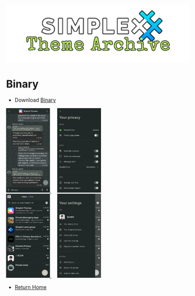 ![SxC Theme Archive Banner](../resources/SxC_themeBanner.png)

# Binary

* Download [Binary](../themes/SxC_binary.theme)

<a href="../screenshots/SxC_binary01.jpg" target="_blank">
	<img src="../screenshots/SxC_binary01.jpg" width="120">
</a>&nbsp;&nbsp;&nbsp;
<a href="../screenshots/SxC_binary02.jpg" target="_blank">
	<img src="../screenshots/SxC_binary02.jpg" width="120">
</a>
<br>
<a href="../screenshots/SxC_binary03.jpg" target="_blank">
	<img src="../screenshots/SxC_binary03.jpg" width="120">
</a>&nbsp;&nbsp;&nbsp;
<a href="../screenshots/SxC_binary04.jpg" target="_blank">
	<img src="../screenshots/SxC_binary04.jpg" width="120">
</a>

* [Return Home](../)

